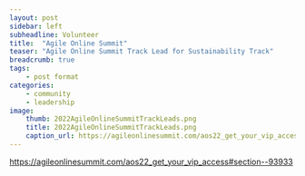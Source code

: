 ```yaml
---
layout: post
sidebar: left
subheadline: Volunteer
title:  "Agile Online Summit"
teaser: "Agile Online Summit Track Lead for Sustainability Track"
breadcrumb: true
tags:
    - post format
categories:
    - community
    - leadership
image:
    thumb: 2022AgileOnlineSummitTrackLeads.png
    title: 2022AgileOnlineSummitTrackLeads.png
    caption_url: https://agileonlinesummit.com/aos22_get_your_vip_access#section--93933
---
```

<a target="new" href="https://agileonlinesummit.com/aos22_get_your_vip_access#section--93933">https://agileonlinesummit.com/aos22_get_your_vip_access#section--93933</a>

